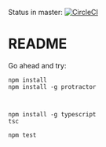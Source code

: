 Status in master: [![CircleCI](https://circleci.com/bb/swanteam/desktop-ui-automation.svg?style=svg&circle-token=505b344dfd58ec84cc47fe75770384423d1c1a4b)](https://circleci.com/bb/swanteam/desktop-ui-automation)

# README #
Go ahead and try:




```
npm install
npm install -g protractor



npm install -g typescript
tsc

npm test
```
